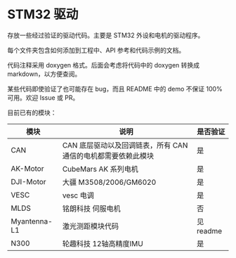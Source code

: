 # STM32 驱动

存放一些经过验证的驱动代码。主要是 STM32 外设和电机的驱动程序。

每个文件夹包含如何添加到工程中、API 参考和代码示例的文档。

代码注释采用 doxygen 格式。后面会考虑将代码中的 doxygen 转换成 markdown，以方便查阅。

某些代码即使验证了也可能存在 bug，而且 README 中的 demo 不保证 100% 可用。欢迎 Issue 或 PR。

目前已有的模块：

| 模块      | 说明                                                       | 是否验证 |
| --------- | ---------------------------------------------------------- | -------- |
| CAN       | CAN 底层驱动以及回调链表，所有 CAN 通信的电机都需要依赖此模块 | 是       |
| AK-Motor  | CubeMars AK 系列电机                                        | 是       |
| DJI-Motor | 大疆 M3508/2006/GM6020                                      | 是       |
| VESC      | vesc 电调                                                   | 是       |
| MLDS      | 铭朗科技 伺服电机                                             | 否       |
| Myantenna-L1 | 激光测距模块代码                                          | 见 readme |
| N300      | 轮趣科技 12轴高精度IMU                                        | 是     |
